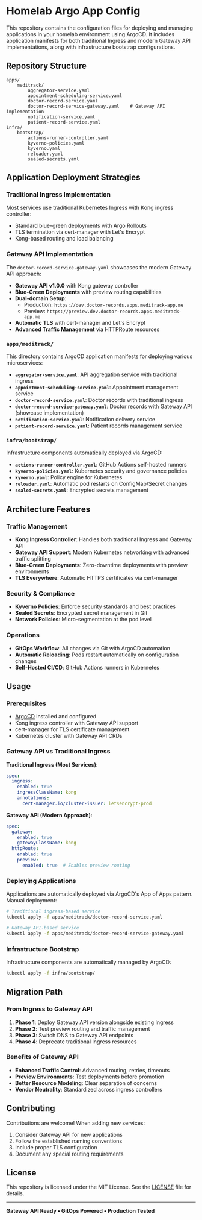 # Homelab Argo App Config

This repository contains the configuration files for deploying and managing applications in your homelab environment using ArgoCD. It includes application manifests for both traditional Ingress and modern Gateway API implementations, along with infrastructure bootstrap configurations.

## Repository Structure

```
apps/
    meditrack/
        aggregator-service.yaml
        appointment-scheduling-service.yaml
        doctor-record-service.yaml
        doctor-record-service-gateway.yaml    # Gateway API implementation
        notification-service.yaml
        patient-record-service.yaml
infra/
    bootstrap/
        actions-runner-controller.yaml
        kyverno-policies.yaml
        kyverno.yaml
        reloader.yaml
        sealed-secrets.yaml
```

## Application Deployment Strategies

### Traditional Ingress Implementation
Most services use traditional Kubernetes Ingress with Kong ingress controller:
- Standard blue-green deployments with Argo Rollouts
- TLS termination via cert-manager with Let's Encrypt
- Kong-based routing and load balancing

### Gateway API Implementation
The `doctor-record-service-gateway.yaml` showcases the modern Gateway API approach:
- **Gateway API v1.0.0** with Kong gateway controller
- **Blue-Green Deployments** with preview routing capabilities
- **Dual-domain Setup**:
  - Production: `https://dev.doctor-records.apps.meditrack-app.me`
  - Preview: `https://preview.dev.doctor-records.apps.meditrack-app.me`
- **Automatic TLS** with cert-manager and Let's Encrypt
- **Advanced Traffic Management** via HTTPRoute resources

### `apps/meditrack/`
This directory contains ArgoCD application manifests for deploying various microservices:

- **`aggregator-service.yaml`**: API aggregation service with traditional ingress
- **`appointment-scheduling-service.yaml`**: Appointment management service
- **`doctor-record-service.yaml`**: Doctor records with traditional ingress
- **`doctor-record-service-gateway.yaml`**: Doctor records with Gateway API (showcase implementation)
- **`notification-service.yaml`**: Notification delivery service
- **`patient-record-service.yaml`**: Patient records management service

### `infra/bootstrap/`
Infrastructure components automatically deployed via ArgoCD:

- **`actions-runner-controller.yaml`**: GitHub Actions self-hosted runners
- **`kyverno-policies.yaml`**: Kubernetes security and governance policies
- **`kyverno.yaml`**: Policy engine for Kubernetes
- **`reloader.yaml`**: Automatic pod restarts on ConfigMap/Secret changes
- **`sealed-secrets.yaml`**: Encrypted secrets management

## Architecture Features

### Traffic Management
- **Kong Ingress Controller**: Handles both traditional Ingress and Gateway API
- **Gateway API Support**: Modern Kubernetes networking with advanced traffic splitting
- **Blue-Green Deployments**: Zero-downtime deployments with preview environments
- **TLS Everywhere**: Automatic HTTPS certificates via cert-manager

### Security & Compliance
- **Kyverno Policies**: Enforce security standards and best practices
- **Sealed Secrets**: Encrypted secret management in Git
- **Network Policies**: Micro-segmentation at the pod level

### Operations
- **GitOps Workflow**: All changes via Git with ArgoCD automation
- **Automatic Reloading**: Pods restart automatically on configuration changes
- **Self-Hosted CI/CD**: GitHub Actions runners in Kubernetes

## Usage

### Prerequisites
- [ArgoCD](https://argo-cd.readthedocs.io/) installed and configured
- Kong ingress controller with Gateway API support
- cert-manager for TLS certificate management
- Kubernetes cluster with Gateway API CRDs

### Gateway API vs Traditional Ingress

**Traditional Ingress (Most Services)**:
```yaml
spec:
  ingress:
    enabled: true
    ingressClassName: kong
    annotations:
      cert-manager.io/cluster-issuer: letsencrypt-prod
```

**Gateway API (Modern Approach)**:
```yaml
spec:
  gateway:
    enabled: true
    gatewayClassName: kong
  httpRoute:
    enabled: true
    preview:
      enabled: true  # Enables preview routing
```

### Deploying Applications
Applications are automatically deployed via ArgoCD's App of Apps pattern. Manual deployment:

```bash
# Traditional ingress-based service
kubectl apply -f apps/meditrack/doctor-record-service.yaml

# Gateway API-based service
kubectl apply -f apps/meditrack/doctor-record-service-gateway.yaml
```

### Infrastructure Bootstrap
Infrastructure components are automatically managed by ArgoCD:

```bash
kubectl apply -f infra/bootstrap/
```

## Migration Path

### From Ingress to Gateway API
1. **Phase 1**: Deploy Gateway API version alongside existing Ingress
2. **Phase 2**: Test preview routing and traffic management
3. **Phase 3**: Switch DNS to Gateway API endpoints
4. **Phase 4**: Deprecate traditional Ingress resources

### Benefits of Gateway API
- **Enhanced Traffic Control**: Advanced routing, retries, timeouts
- **Preview Environments**: Test deployments before promotion
- **Better Resource Modeling**: Clear separation of concerns
- **Vendor Neutrality**: Standardized across ingress controllers

## Contributing

Contributions are welcome! When adding new services:
1. Consider Gateway API for new applications
2. Follow the established naming conventions
3. Include proper TLS configuration
4. Document any special routing requirements

## License

This repository is licensed under the MIT License. See the [LICENSE](LICENSE) file for details.

---

**Gateway API Ready • GitOps Powered • Production Tested**